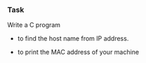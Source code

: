### Task

Write a C program

- to find the host name from IP address.

- to print the MAC address of your machine
